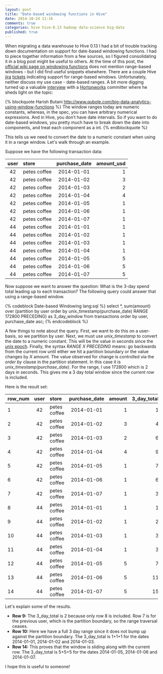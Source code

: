 ```yaml
---
layout: post
title: "Date-based windowing functions in Hive"
date: 2014-10-24 11:16
comments: true
categories: hive hive-0.13 hadoop data-science big-data
published: true
---
```


When migrating a data warehouse to Hive 0.13 I had a bit of trouble tracking down documentation on support for date-based windowing functions. I had to piece together information from a few sources, so I figured consolidating it in a blog post might be useful to others. At the time of this post, the [official wiki page on windowing functions](https://cwiki.apache.org/confluence/display/Hive/LanguageManual+WindowingAndAnalytics "Windowing functions") does not mention range-based windows - but I did find useful snippets elsewhere. There are a couple Hive [jira](https://issues.apache.org/jira/browse/HIVE-4197) [tickets](https://issues.apache.org/jira/browse/HIVE-4112) indicating support for range-based windows. Unfortunately, neither discuss my use case - date-based ranges. A bit more digging turned up a valuable [interview](http://www.qubole.com/big-data-analytics-using-window-functions) with a [Hortonworks](http://hortonworks.com) committer where he sheds light on the topic:

{% blockquote Harish Butani http://www.qubole.com/big-data-analytics-using-window-functions %}
The window ranges today are numeric constants, whereas, in the spec, you can have arbitrary numerical expressions. And in Hive, you don’t have date intervals. So if you want to do date-based windows, you pretty much have to break down the date into components, and treat each component as a int.
{% endblockquote %}

This tells us we need to convert the date to a numeric constant when using it in a range window. Let's walk through an example.

Suppose we have the following transaction data:

user|store       |purchase_date|amount_usd
:----:|:------------|:-------------:|------:
42|petes coffee|2014-01-01|1
42|petes coffee|2014-01-02|3
42|petes coffee|2014-01-03|2
42|petes coffee|2014-01-04|4
42|petes coffee|2014-01-05|1
42|petes coffee|2014-01-06|1
42|petes coffee|2014-01-07|1
44|petes coffee|2014-01-01|1
44|petes coffee|2014-01-02|1
44|petes coffee|2014-01-03|1
44|petes coffee|2014-01-04|1
44|petes coffee|2014-01-05|5
44|petes coffee|2014-01-06|5
44|petes coffee|2014-01-07|5


<p/>
Now suppose we want to answer the question: What is the 3-day spend total leading up to each transaction? The following query could answer that using a range-based window.


{% codeblock Date-based Windowing lang:sql %}
select *, 
 sum(amount) over 
   (partition by user order by unix_timestamp(purchase_date) RANGE 172800 PRECEDING) as 3_day_window
 from transactions 
 order by user, purchase_date asc;
{% endcodeblock %}

A few things to note about the query. First, we want to do this on a user-basis, so we partition by user. Next, we must use *unix_timestamp* to convert the date to a numeric constant. This will be the value in seconds since the [unix epoch](https://en.wikipedia.org/wiki/Unix_time#Encoding_time_as_a_number). Finally, the syntax *RANGE X PRECEDING* means: go backwards from the current row until either we hit a partition boundary or the value changes by *X* amount. The value observed for change is controlled via the *order by* clause in the partition statement. In this case it is *unix_timestamp(purchase_date)*. For the range, I use 172800 which is 2 days in seconds. This gives me a 3 day total window since the *current row* is included.

Here is the result set:

row_num|user|store       |purchase_date|amount|3_day_total
:--|:----:|:------------|:-------------:|------:|----:
1|42|petes coffee|2014-01-01|1|1
2|42|petes coffee|2014-01-02|3|4
3|42|petes coffee|2014-01-03|2|6
4|42|petes coffee|2014-01-04|4|9
5|42|petes coffee|2014-01-05|1|7
6|42|petes coffee|2014-01-06|1|6
7|42|petes coffee|2014-01-07|1|3
8|44|petes coffee|2014-01-01|1|1
9|44|petes coffee|2014-01-02|1|2
10|44|petes coffee|2014-01-03|1|3
11|44|petes coffee|2014-01-04|1|3
12|44|petes coffee|2014-01-05|5|7
13|44|petes coffee|2014-01-06|5|11
14|44|petes coffee|2014-01-07|5|15

<p/>

Let's explain some of the results.

* **Row 9:** The 3_day_total is 2 because only row 8 is included. Row 7 is for the previous user, which is the partition boundary, so the range traversal ceases.
* **Row 10:** Here we have a full 3 day range since it does not bump up against the partition boundary. The 3_day_total is 1+1+1 for the dates 2014-01-01, 2014-01-02 and 2014-01-03.
* **Row 14:** This proves that the window is sliding along with the current row. The 3_day_total is 5+5+5 for the dates 2014-01-05, 2014-01-06 and 2014-01-07.

I hope this is useful to someone!
